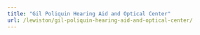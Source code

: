 ```yaml
---
title: "Gil Poliquin Hearing Aid and Optical Center"
url: /lewiston/gil-poliquin-hearing-aid-and-optical-center/
---
```

